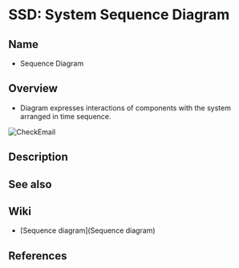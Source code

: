 # SSD: System Sequence Diagram

## Name
- Sequence Diagram

## Overview
- Diagram expresses interactions of components with the system arranged in time sequence.

![CheckEmail](https://user-images.githubusercontent.com/8989447/213366490-6cd7e3ad-68f1-4aae-bd95-ae24c2c7bf47.svg)

## Description

## See also

## Wiki
- [Sequence diagram](Sequence diagram)

## References
